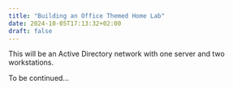 ```yaml
---
title: "Building an Office Themed Home Lab"
date: 2024-10-05T17:13:32+02:00
draft: false
---
```


This will be an Active Directory network with one server and two workstations.


To be continued...

